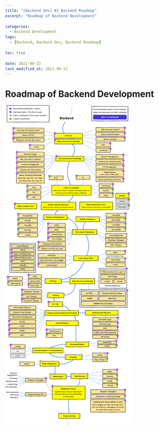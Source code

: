 ```yaml
---
title: "[Backend Dev] #1 Backend Roadmap"
excerpt: "Roadmap of Backend Development"

categories:
  - Backend Development
tags:
  - [Backend, Backend Dev, Backend Roadmap]

toc: true

date: 2021-09-22
last_modified_at: 2021-09-22
---
```


# Roadmap of Backend Development

![Backend Roadmap](/assets/images/backendRoadmap.png)